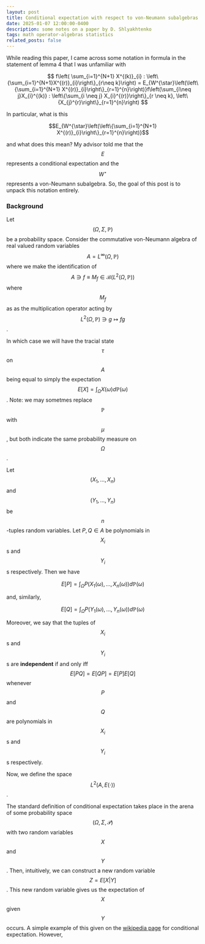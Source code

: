 ```yaml
---
layout: post
title: Conditional expectation with respect to von-Neumann subalgebras
date: 2025-01-07 12:00:00-0400
description: some notes on a paper by D. Shlyakhtenko
tags: math operator-algebras statistics
related_posts: false
---
```


While reading this paper, I came across some notation in formula in the statement of lemma
4 that I was unfamiliar with

$$ 
f\left( \sum_{i=1}^{N+1} X^{(k)}_{i}
: \left\{\sum_{i=1}^{N+1}X^{(r)}_{i}\right\}_{r\neq k}\right)
= E_{W^{\star}\left(\left\{\sum_{i=1}^{N+1} X^{(r)}_{i}\right\}_{r=1}^{n}\right)}f\left(\sum_{i\neq j}X_{i}^{(k)}
: \left\{\sum_{i \neq j} X_{i}^{(r)}\right\}_{r \neq k},
\left\{X_{j}^{r}\right\}_{r=1}^{n}\right)
$$

In particular, what is this 

$$E_{W^{\star}\left(\left\{\sum_{i=1}^{N+1} X^{(r)}_{i}\right\}_{r=1}^{n}\right)}$$

and what does this mean? My advisor told me that the $$E$$ represents a conditional expectation and the $$W^\star$$ 
represents a von-Neumann subalgebra. So, the goal of this post is to unpack this notation entirely.

### Background

Let $$(\Omega, \Sigma, \mathbb{P})$$ be a probability space. Consider the
commutative von-Neumann algebra of real valued random variables $$A
= L^{\infty}(\Omega, \mathbb{P})$$ where we make the identification of $$A \ni f \equiv M_{f} \in \mathcal{B}(L^2(\Omega,
\mathbb{P}))$$ where $$M_{f}$$ as as the multiplication operator acting by $$L^2(\Omega,
\mathbb{P}) \ni g \mapsto fg$$.

In which case we will have the tracial state $$\tau$$ on $$A$$ being equal to simply the expectation
$$E[X] = \int_{\Omega} X(\omega) d\mathbb{P}(\omega)$$. Note: we may sometmes replace
$$\mathbb{P}$$ with $$\mu$$, but both indicate the same probability measure on
$$\Omega$$. 

Let $$(X_{1}, \ldots, X_{n})$$ and $$(Y_{1}, \ldots, Y_{n})$$ be $$n$$-tuples random variables.
Let $P, Q \in A$ be polynomials in $$X_{i}$$s and $$Y_{i}$$s respectively. Then
we have 

$$E[P] = \int_{\Omega} P(X_{1}(\omega), \ldots,
X_{n}(\omega))d\mathbb{P}(\omega) $$ 

and, similarly,

$$E[Q] = \int_{\Omega}
P(Y_{1}(\omega),\ldots,Y_{n}(\omega))d\mathbb{P}(\omega)$$

Moreover, we say that the tuples of $$X_{i}$$s and $$Y_{i}$$s are
**independent** if and only iff $$E[PQ] = E[QP] = E[P]E[Q]$$ whenever $$P$$ and $$Q$$ are
polynomials in $$X_{i}$$s and $$Y_{i}$$s respectively.


Now, we define the space $$L^{2}(A, E(\cdot))$$. 


The standard definition of conditional expectation takes place in the arena of
some probability space $$(\Omega, \Sigma, \mathcal{P})$$ with two random
variables $$X$$ and $$Y$$. Then, intuitively, we can construct a new random
variable $$Z = E[X|Y]$$. This new random variable gives us the expectation of
$$X$$ given $$Y$$ occurs. A simple example of this given on the <a
href="https://en.wikipedia.org/wiki/Conditional_expectation#Example_1:_Dice_rolling">
wikipedia page</a> for conditional expectation. However, 

